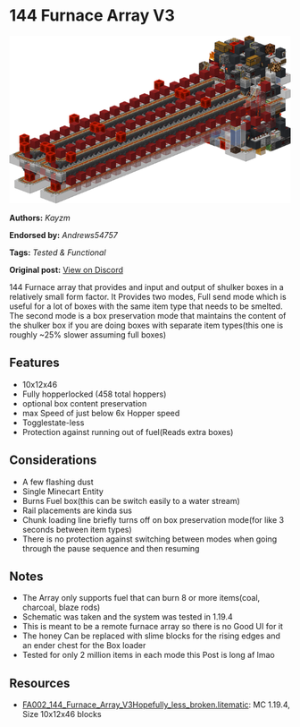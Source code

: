 # 144 Furnace Array V3
<img alt="area_render_2_.png" src="images/area_render_2_.png?raw=1" height="300px">

**Authors:** *Kayzm*

**Endorsed by:** *Andrews54757*

**Tags:** *Tested & Functional*

**Original post:** [View on Discord](https://discord.com/channels/1375556143186837695/1388318526149886072)

144 Furnace array that provides and input and output of shulker boxes in a relatively small form factor. It Provides two modes, Full send mode which is useful for a lot of boxes with the same item type that needs to be smelted. The second mode is a box preservation mode that maintains the content of the shulker box if you are doing boxes with separate item types(this one is roughly ~25% slower assuming full boxes)

## Features
- 10x12x46
- Fully hopperlocked (458 total hoppers)
- optional box content preservation
- max Speed of just below 6x Hopper speed
- Togglestate-less
- Protection against running out of fuel(Reads extra boxes)

## Considerations
- A few flashing dust
- Single Minecart Entity
- Burns Fuel box(this can be switch easily to a water stream)
- Rail placements are kinda sus
- Chunk loading line briefly turns off on box preservation mode(for like 3 seconds between item types)
- There is no protection against switching between modes when going through the pause sequence and then resuming

## Notes
- The Array only supports fuel that can burn 8 or more items(coal, charcoal, blaze rods)
- Schematic was taken and the system was tested in 1.19.4
- This is meant to be a remote furnace array so there is no Good UI for it
- The honey Can be replaced with slime blocks for the rising edges and an ender chest for the Box loader
- Tested for only 2 million items in each mode
this Post is long af lmao

## Resources
- [FA002_144_Furnace_Array_V3Hopefully_less_broken.litematic](attachments/FA002_144_Furnace_Array_V3Hopefully_less_broken.litematic): MC 1.19.4, Size 10x12x46 blocks
